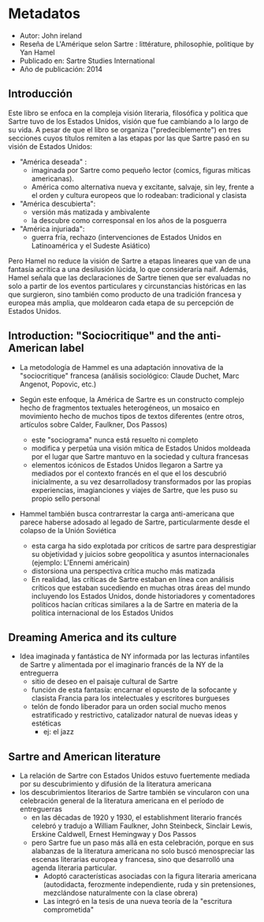 # Metadatos
- Autor: John ireland
- Reseña de L'Amérique selon Sartre : littérature, philosophie, politique by Yan Hamel
- Publicado en: Sartre Studies International
- Año de publicación: 2014

## Introducción
Este libro se enfoca en la compleja visión literaria, filosófica y politica que Sartre tuvo de los Estados Unidos, visión que fue cambiando a lo largo de su vida. A pesar de que el libro se organiza ("predeciblemente") en tres secciones cuyos títulos remiten a las etapas por las que Sartre pasó en su visión de Estados Unidos:

- "América deseada" : 
	- imaginada por Sartre como pequeño lector (comics, figuras míticas americanas). 
	- América como alternativa nueva y excitante, salvaje, sin ley, frente a el orden y cultura europeos que lo rodeaban: tradicional y clasista
- "América descubierta":
	- versión más matizada y ambivalente 
	- la descubre como corresponsal en los años de la posguerra
- "América injuriada": 
	- guerra fría, rechazo (intervenciones de Estados Unidos en Latinoamérica y el Sudeste Asiático)

Pero Hamel no reduce la visión de Sartre a etapas lineares que van de una fantasía acrítica a una desilusión lúcida, lo que consideraría naif. Además, Hamel señala que las declaraciones de Sartre tienen que ser evaluadas no solo a partir de los eventos particulares y circunstancias históricas en las que surgieron, sino también como producto de una tradición francesa y europea más amplia, que moldearon cada etapa de su percepción de Estados Unidos.

##  Introduction: "Sociocritique" and the anti-American label
- La metodología de Hammel es una adaptación innovativa de la "sociocritique"  francesa (análisis sociológico: Claude Duchet, Marc Angenot, Popovic, etc.)
- Según este enfoque, la América de Sartre es un constructo complejo hecho de fragmentos textuales heterogéneos, un mosaico en movimiento hecho de muchos tipos de textos diferentes (entre otros, artículos sobre Calder, Faulkner, Dos Passos)
	- este "sociograma" nunca está resuelto ni completo
	- modifica y perpetúa una visión mítica de Estados Unidos moldeada por el lugar que Sartre mantuvo en la sociedad y cultura francesas
	- elementos icónicos de Estados Unidos llegaron a Sartre ya mediados por el contexto francés en el que el los descubrió inicialmente, a su vez desarrolladosy transformados por las propias experiencias, imagianciones y viajes de Sartre, que les puso su propio sello personal

- Hammel también busca contrarrestar la carga anti-americana que parece haberse adosado al legado de Sartre, particularmente desde el colapso de la Unión Soviética
	- esta carga ha sido explotada por críticos de sartre para desprestigiar su objetividad y juicios sobre geopolítica y asuntos internacionales (ejemplo: L'Ennemi américain)
	- distorsiona una perspectiva crítica mucho más matizada
	- En realidad, las críticas de Sartre estaban en línea con análisis críticos que estaban sucediendo en muchas otras áreas del mundo incluyendo los Estados Unidos, donde historiadores y comentadores políticos hacían críticas similares a la de Sartre en materia de la política internacional de los Estados Unidos

##  Dreaming America and its culture

- Idea imaginada y fantástica de NY informada por las lecturas infantiles de Sartre y alimentada por el imaginario francés de la NY de la entreguerra
	- sitio de deseo en el paisaje cultural de Sartre
	- función de esta fantasía: encarnar el opuesto de la sofocante y clasista Francia para los intelectuales y escritores burgueses
	- telón de fondo liberador para un orden social mucho menos estratificado y restrictivo, catalizador natural de nuevas ideas y estéticas
		- ej: el jazz

##  Sartre and American literature
- La relación de Sartre con Estados Unidos estuvo fuertemente mediada por su descubrimiento y difusión de la literatura americana
- los descubrimientos literarios de Sartre también se vincularon con una celebración general de la literatura americana en el período de entreguerras
	-  en las décadas de 1920 y 1930, el establishment literario francés celebró y tradujo a William Faulkner, John Steinbeck, Sinclair Lewis, Erskine Caldwell, Ernest Hemingway y Dos Passos
	-  pero Sartre fue un paso más allá en esta celebración, porque en sus alabanzas de la literatura americana no solo buscó menospreciar las escenas literarias europea y francesa, sino que desarrolló una agenda literaria particular. 
		-  Adoptó características asociadas con la figura literaria americana (autodidacta, ferozmente independiente, ruda y sin pretensiones, mezclándose naturalmente con la clase obrera)
		-  Las integró en la tesis de una nueva teoría de la "escritura comprometida" 


